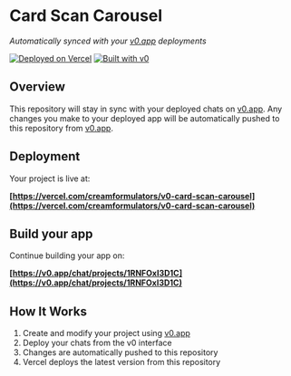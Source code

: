 # Card Scan Carousel

*Automatically synced with your [v0.app](https://v0.app) deployments*

[![Deployed on Vercel](https://img.shields.io/badge/Deployed%20on-Vercel-black?style=for-the-badge&logo=vercel)](https://vercel.com/creamformulators/v0-card-scan-carousel)
[![Built with v0](https://img.shields.io/badge/Built%20with-v0.app-black?style=for-the-badge)](https://v0.app/chat/projects/1RNFOxI3D1C)

## Overview

This repository will stay in sync with your deployed chats on [v0.app](https://v0.app).
Any changes you make to your deployed app will be automatically pushed to this repository from [v0.app](https://v0.app).

## Deployment

Your project is live at:

**[https://vercel.com/creamformulators/v0-card-scan-carousel](https://vercel.com/creamformulators/v0-card-scan-carousel)**

## Build your app

Continue building your app on:

**[https://v0.app/chat/projects/1RNFOxI3D1C](https://v0.app/chat/projects/1RNFOxI3D1C)**

## How It Works

1. Create and modify your project using [v0.app](https://v0.app)
2. Deploy your chats from the v0 interface
3. Changes are automatically pushed to this repository
4. Vercel deploys the latest version from this repository
